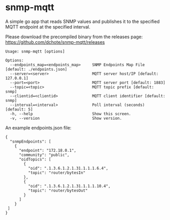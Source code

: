 # snmp-mqtt

A simple go app that reads SNMP values and publishes it to the specified MQTT endpoint at the specified interval.

Please download the precompiled binary from the releases page: https://github.com/dchote/snmp-mqtt/releases

```
Usage: snmp-mqtt [options]

Options:
  --endpoints_map=<endpoints_map>     SNMP Endpoints Map File [default: ./endpoints.json]
  --server=<server>                   MQTT server host/IP [default: 127.0.0.1]
  --port=<port>                       MQTT server port [default: 1883]
  --topic=<topic>                     MQTT topic prefix [default: snmp]
  --clientid=<clientid>               MQTT client identifier [default: snmp]
  --interval=<interval>               Poll interval (seconds) [default: 5]
  -h, --help                          Show this screen.
  -v, --version                       Show version.
```

An example endpoints.json file:
```
{
  "snmpEndpoints": [
    {
      "endpoint": "172.18.0.1",
      "community": "public",
      "oidTopics": [
        {
          "oid": ".1.3.6.1.2.1.31.1.1.1.6.4",
          "topic": "router/bytesIn"
        },
        {
          "oid": ".1.3.6.1.2.1.31.1.1.1.10.4",
          "topic": "router/bytesOut"
        }
      ]
    }
 ]
}
```